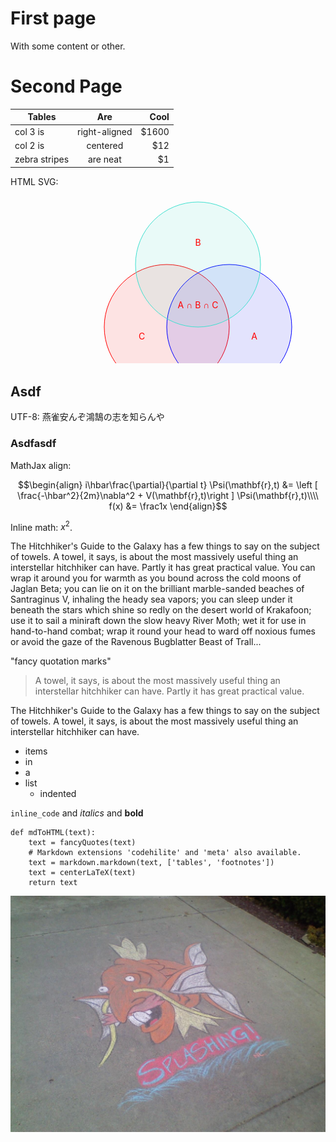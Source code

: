 <!-- regular html comment -->

# First page

With some content or other.

</div>
<div id="article" class="hyphenate">

# Second Page

| Tables        | Are           | Cool  |
| ------------- |:-------------:| -----:|
| col 3 is      | right-aligned | $1600 |
| col 2 is      | centered      |   $12 |
| zebra stripes | are neat      |    $1 |

HTML SVG:

<center><svg width="600" height="320">
  <circle cx="250" cy="210" r="100" stroke="red" stroke-width="1" fill="red" style="fill-opacity:0.1;"/>
  <circle cx="350" cy="210" r="100" stroke="blue" stroke-width="1" fill="blue" style="fill-opacity:0.1;"/>
  <circle cx="300" cy="110" r="100" stroke="turquoise" stroke-width="1" fill="turquoise" style="fill-opacity:0.1;"/>
  <text x="390" y="230" fill="red" text-anchor="middle">A</text>
  <text x="300" y="80" fill="red" text-anchor="middle">B</text>
  <text x="210" y="230" fill="red" text-anchor="middle">C</text>
  <text x="300" y="180" fill="red" text-anchor="middle">A &#x2229; B &#x2229; C</text>
</svg></center>

## Asdf

UTF-8: 燕雀安んぞ鴻鵠の志を知らんや

### Asdfasdf

MathJax align:

$$\begin{align}
i\hbar\frac{\partial}{\partial t} \Psi(\mathbf{r},t) &= \left [ \frac{-\hbar^2}{2m}\nabla^2 + V(\mathbf{r},t)\right ] \Psi(\mathbf{r},t)\\\\
f(x) &= \frac1x
\end{align}$$

Inline math: $x^2$.

The Hitchhiker's Guide to the Galaxy has a few things to say on the subject of towels. A towel, it says, is about the most massively useful thing an interstellar hitchhiker can have. Partly it has great practical value. You can wrap it around you for warmth as you bound across the cold moons of Jaglan Beta; you can lie on it on the brilliant marble-sanded beaches of Santraginus V, inhaling the heady sea vapors; you can sleep under it beneath the stars which shine so redly on the desert world of Krakafoon; use it to sail a miniraft down the slow heavy River Moth; wet it for use in hand-to-hand combat; wrap it round your head to ward off noxious fumes or avoid the gaze of the Ravenous Bugblatter Beast of Trall...

"fancy quotation marks"

> A towel, it says, is about the most massively useful thing an interstellar hitchhiker can have. Partly it has great practical value.

The Hitchhiker's Guide to the Galaxy has a few things to say on the subject of towels. A towel, it says, is about the most massively useful thing an interstellar hitchhiker can have.

- items
- in
- a
- list
    - indented

`inline_code` and _italics_ and __bold__

    def mdToHTML(text):
        text = fancyQuotes(text)
        # Markdown extensions 'codehilite' and 'meta' also available.
        text = markdown.markdown(text, ['tables', 'footnotes'])
        text = centerLaTeX(text)
        return text

<center><img src="splashing.jpg"></center>
